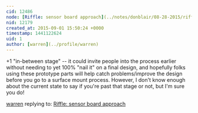 ```yaml
---
cid: 12486
node: [Riffle: sensor board approach](../notes/donblair/08-28-2015/riffle-sensor-board-approach)
nid: 12179
created_at: 2015-09-01 15:50:24 +0000
timestamp: 1441122624
uid: 1
author: [warren](../profile/warren)
---
```


+1 "in-between stage" -- it could invite people into the process earlier without needing to yet 100% "nail it" on a final design, and hopefully folks using these prototype parts will help catch problems/improve the design before you go to a surface mount process. However, I don't know enough about the current state to say if you're past that stage or not, but I'm sure you do! 

[warren](../profile/warren) replying to: [Riffle: sensor board approach](../notes/donblair/08-28-2015/riffle-sensor-board-approach)

